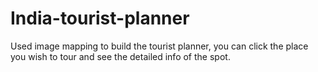 # India-tourist-planner
Used image mapping to build the tourist planner, you can click the place you wish to tour and see the detailed info of the spot.
